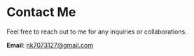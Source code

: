 # Contact Me

Feel free to reach out to me for any inquiries or collaborations.

**Email**: nk7073127@gmail.com
